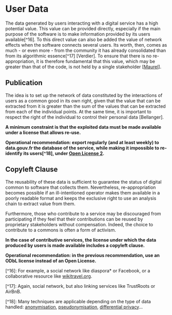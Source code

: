 # User Data

The data generated by users interacting with a digital service has a high potential value. This value can be provided directly, especially if the main purpose of the software is to make information provided by its users available\[^16]. To this direct value can also be added the value of network effects when the software connects several users. Its worth, then, comes as much - or even more - from the community it has already consolidated than from its algorithmic essence\[^17] \[Verdier]. To ensure that there is no re-appropriation, it is therefore fundamental that this value, which may be greater than that of the code, is not held by a single stakeholder \[[Maurel](https://scinfolex.com/2016/01/15/eriger-le-reseau-des-donnees-personnelles-en-bien-commun/)].

## Publication <a href="publier-donnees" id="publier-donnees"></a>

The idea is to set up the network of data constituted by the interactions of users as a common good in its own right, given that the value that can be extracted from it is greater than the sum of the values that can be extracted from each of the individual points. At the same time, it is important to respect the right of the individual to control their personal data \[Bellanger].

**A minimum constraint is that the exploited data must be made available under a license that allows re-use.**

**Operational recommendation: export regularly (and at least weekly) to data.gouv.fr the database of the service, while making it impossible to re-identify its users\[^18], under **[**Open License 2**](https://www.etalab.gouv.fr/wp-content/uploads/2017/04/ETALAB-Licence-Ouverte-v2.0.pdf)**.**

## Copyleft Clause

The reusability of these data is sufficient to guarantee the status of digital common to software that collects them. Nevertheless, re-appropriation becomes possible if an ill-intentioned operator makes them available in a poorly readable format and keeps the exclusive right to use an analysis chain to extract value from them.

Furthermore, those who contribute to a service may be discouraged from participating if they feel that their contributions can be reused by proprietary stakeholders without compensation. Indeed, the choice to contribute to a commons is often a form of activism.

**In the case of contributive services, the license under which the data produced by users is made available includes a copyleft clause.**

**Operational recommendation: in the previous recommendation, use an ODbL license instead of an Open License.**

\[^16]: For example, a social network like diaspora\* or Facebook, or a collaborative resource like [wikitravel.org](http://wikitravel.org).

\[^17]: Again, social network, but also linking services like TrustRoots or AirBnB.

\[^18]: Many techniques are applicable depending on the type of data handled: [anonymisation](https://ec.europa.eu/justice/data-protection/article-29/documentation/opinion-recommendation/files/2014/wp216\_en.pdf), [pseudonymisation](https://www.cnil.fr/sites/default/files/typo/document/FICHE10\_PackConf\_LOGEMENT\_SOCIAL\_web.pdf), [differential privacy](https://fr.wikipedia.org/wiki/Confidentialit%C3%A9\_diff%C3%A9rentielle)…
